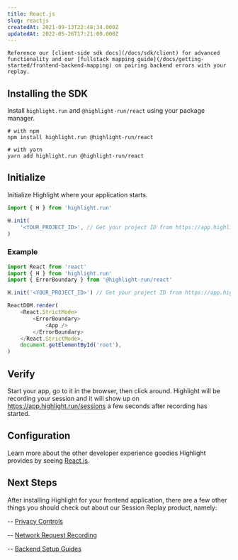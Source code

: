 ```yaml
---
title: React.js
slug: reactjs
createdAt: 2021-09-13T22:48:34.000Z
updatedAt: 2022-05-26T17:21:00.000Z
---
```


```hint
Reference our [client-side sdk docs](/docs/sdk/client) for advanced functionality and our [fullstack mapping guide](/docs/getting-started/frontend-backend-mapping) on pairing backend errors with your replay.
```
## Installing the SDK

Install `highlight.run` and `@highlight-run/react` using your package manager.

```shell
# with npm
npm install highlight.run @highlight-run/react

# with yarn
yarn add highlight.run @highlight-run/react
```

## Initialize

Initialize Highlight where your application starts.

```typescript
import { H } from 'highlight.run'

H.init(
	'<YOUR_PROJECT_ID>', // Get your project ID from https://app.highlight.run/setup
)
```

### Example

```typescript
import React from 'react'
import { H } from 'highlight.run'
import { ErrorBoundary } from '@highlight-run/react'

H.init('<YOUR_PROJECT_ID>') // Get your project ID from https://app.highlight.run/setup

ReactDOM.render(
	<React.StrictMode>
		<ErrorBoundary>
			<App />
		</ErrorBoundary>
	</React.StrictMode>,
	document.getElementById('root'),
)
```

## Verify

Start your app, go to it in the browser, then click around. Highlight will be recording your session and it will show up on <https://app.highlight.run/sessions> a few seconds after recording has started.

## Configuration

Learn more about the other developer experience goodies Highlight provides by seeing [React.js](/getting-started/client-sdk/reactjs).

## Next Steps

After installing Highlight for your frontend application, there are a few other things you should check out about our Session Replay product, namely:

-- [Privacy Controls](/docs/session-replay/privacy)

-- [Network Request Recording](/docs/session-replay/recording-network-requests-and-responses)

-- [Backend Setup Guides](/docs/getting-started/backend-sdk/overview)
